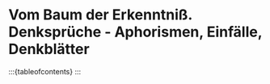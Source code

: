# Vom Baum der Erkenntniß. Denksprüche - Aphorismen, Einfälle, Denkblätter

:::{tableofcontents}
:::
